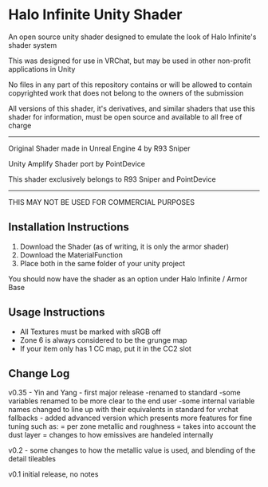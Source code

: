 # Halo Infinite Unity Shader
An open source unity shader designed to emulate the look of Halo Infinite's shader system

This was designed for use in VRChat, but may be used in other non-profit applications in Unity

No files in any part of this repository contains or will be allowed to contain copyrighted work that does not belong to the owners of the submission

All versions of this shader, it's derivatives, and similar shaders that use this shader for information, must be open source and available to all free of charge

----------------------------------------------------------------------------------------------

Original Shader made in Unreal Engine 4 by R93 Sniper

Unity Amplify Shader port by PointDevice

This shader exclusively belongs to R93 Sniper and PointDevice

----------------------------------------------------------------------------------------------

THIS MAY NOT BE USED FOR COMMERCIAL PURPOSES





Installation Instructions
----------------------------------------------------------------------------------------------
1. Download the Shader (as of writing, it is only the armor shader)
2. Download the MaterialFunction
3. Place both in the same folder of your unity project

You should now have the shader as an option under Halo Infinite / Armor Base


Usage Instructions
----------------------------------------------------------------------------------------------
- All Textures must be marked with sRGB off
- Zone 6 is always considered to be the grunge map
- If your item only has 1 CC map, put it in the CC2 slot

Change Log
----------------------------------------------------------------------------------------------

v0.35 - Yin and Yang - first major release 
	-renamed to standard 
	-some variables renamed to be more clear to the end user 
	-some internal variable names changed to line up with their equivalents in standard for vrchat fallbacks
	- added advanced version which presents more features for fine tuning such as:
		= per zone metallic and roughness
		= takes into account the dust layer 
		= changes to how emissives are handeled internally 

v0.2 - some changes to how the metallic value is used, and blending of the detail tileables

v0.1 initial release, no notes 
